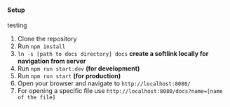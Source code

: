 #### Setup
testing
1. Clone the repository
2. Run `npm install`
3. `ln -s [path to docs directory] docs`  **create a softlink locally for navigation from server**
4. Run `npm run start:dev`  **(for development)**
5. Run `npm run start`  **(for production)**
6. Open your browser and navigate to `http://localhost:8080/`
7. For opening a specific file use `http://localhost:8080/docs?name=[name of the file]`

